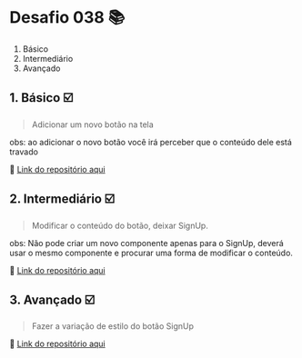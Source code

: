 # Desafio 038 :books:

1. Básico
2. Intermediário
3. Avançado

##  1. Básico :ballot_box_with_check:

>  Adicionar um novo botão na tela 

obs: ao adicionar o novo botão você irá perceber que o conteúdo dele está travado

:memo: [Link do repositório aqui](https://github.com/StefanyVasc/memory-game/commit/4acc4be88cd37aa10614d6fc5fba43a5eb0c18db)

## 2. Intermediário :ballot_box_with_check: 

> Modificar o conteúdo do botão, deixar SignUp.

obs: Não pode criar um novo componente apenas para o SignUp, deverá usar o mesmo componente e procurar uma forma de modificar o conteúdo.

:memo: [Link do repositório aqui](https://github.com/StefanyVasc/memory-game/commit/a24e0869f18ee5ed55e2aaca000cc3692d62fb2d)

## 3. Avançado :ballot_box_with_check:

> Fazer a variação de estilo do botão SignUp


:memo: [Link do repositório aqui](https://github.com/StefanyVasc/memory-game/commit/fac5583eda915e5406f6dc5226444ff63c941985)
